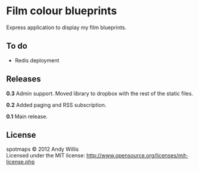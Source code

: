 # Film colour blueprints

Express application to display my film blueprints.

## To do

* Redis deployment

## Releases

**0.3** Admin support. Moved library to dropbox with the rest of the static files.

**0.2** Added paging and RSS subscription.

**0.1** Main release.

## License
spotmaps &copy; 2012 Andy Willis  
Licensed under the MIT license: http://www.opensource.org/licenses/mit-license.php